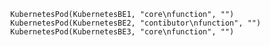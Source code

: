             KubernetesPod(KubernetesBE1, "core\nfunction", "")
            KubernetesPod(KubernetesBE2, "contibutor\nfunction", "")
            KubernetesPod(KubernetesBE3, "core\nfunction", "")